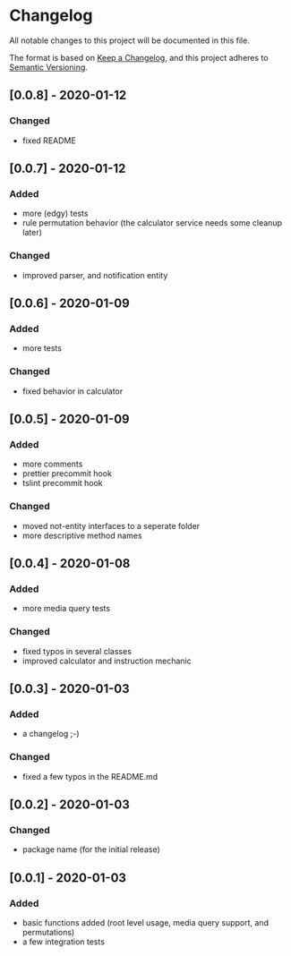 # Changelog

All notable changes to this project will be documented in this file.

The format is based on [Keep a Changelog](https://keepachangelog.com/en/1.0.0/),
and this project adheres to [Semantic Versioning](https://semver.org/spec/v2.0.0.html).

## [0.0.8] - 2020-01-12

### Changed

-   fixed README

## [0.0.7] - 2020-01-12

### Added

-   more (edgy) tests
-   rule permutation behavior (the calculator service needs some cleanup later)

### Changed

-   improved parser, and notification entity

## [0.0.6] - 2020-01-09

### Added

-   more tests

### Changed

-   fixed behavior in calculator

## [0.0.5] - 2020-01-09

### Added

-   more comments
-   prettier precommit hook
-   tslint precommit hook

### Changed

-   moved not-entity interfaces to a seperate folder
-   more descriptive method names

## [0.0.4] - 2020-01-08

### Added

-   more media query tests

### Changed

-   fixed typos in several classes
-   improved calculator and instruction mechanic

## [0.0.3] - 2020-01-03

### Added

-   a changelog ;-)

### Changed

-   fixed a few typos in the README.md

## [0.0.2] - 2020-01-03

### Changed

-   package name (for the initial release)

## [0.0.1] - 2020-01-03

### Added

-   basic functions added (root level usage, media query support, and permutations)
-   a few integration tests
